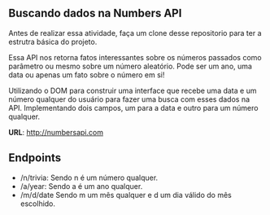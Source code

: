 ## Buscando dados na Numbers API

Antes de realizar essa atividade, faça um clone desse repositorio para ter a estrutra básica do projeto.

Essa API nos retorna fatos interessantes sobre os números passados como parâmetro ou mesmo sobre um número aleatório. Pode ser um ano, uma data ou apenas um fato sobre o número em si!

Utilizando o DOM para construir uma interface que recebe uma data e um número qualquer do usuário para fazer uma busca com esses dados na API. Implementando dois campos,
 um para a data e outro para um número qualquer. 
 
**URL**: http://numbersapi.com
## Endpoints
- /n/trivia: Sendo n é um número qualquer.
- /a/year: Sendo a é um ano qualquer.
- /m/d/date Sendo m um mês qualquer e d um dia válido do mês escolhido.

